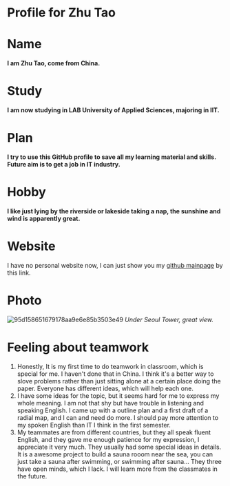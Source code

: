 # Profile for Zhu Tao



# Name

**I am Zhu Tao, come from China.**

# Study

**I am now studying in LAB University of Applied Sciences, majoring in IIT.**

# Plan

**I try to use this GitHub profile to save all my learning material and skills. Future aim is to get a job in IT industry.**

# Hobby

**I like just lying by the riverside or lakeside taking a nap, the sunshine and wind is apparently great.**

# Website

I have no personal website now, I can just show you my [github mainpage](https://github.com/Serrrrriously) by this link.

# Photo

![95d158651679178aa9e6e85b3503e49](https://github.com/user-attachments/assets/03e51c18-3696-4c31-8c59-b14411d51771)
*Under Seoul Tower, great view.*

# Feeling about teamwork

1. Honestly, It is my first time to do teamwork in classroom, which is special for me. I haven't done that in China. I think it's a better way to slove problems rather than just sitting alone at a certain place doing the paper. Everyone has different ideas, which will help each one.
2. I have some ideas for the topic, but it seems hard for me to express my whole meaning. I am not that shy but have trouble in listening and speaking English. I came up with a outline plan and a first draft of a radial map, and I can and need do more. I should pay more attention to my spoken English than IT I think in the first semester.
3. My teammates are from different countries, but they all speak fluent English, and they gave me enough patience for my expression, I appreciate it very much. They usually had some special ideas in details. It is a awesome project to build a sauna rooom near the sea, you can just take a sauna after swimming, or swimming after sauna... They three have open minds, which I lack. I will learn more from the classmates in the future.

<!--

test
test
test
try to introduce yourself in the readme file.
the title must be the same.
image, link prefer.

-->

